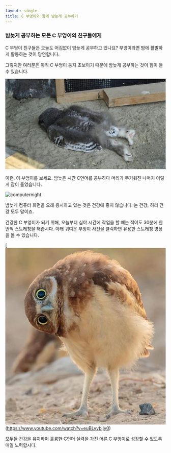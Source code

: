 ```yaml
---
layout: single
title: C 부엉이와 함께 밤늦게 공부하기
---
```

### 밤늦게 공부하는 모든 C 부엉이의 친구들에게

C 부엉이 친구들은 오늘도 어김없이 밤늦게 공부하고 있나요?
부엉이라면 밤에 활발하게 활동하는 것이 당연합니다.

그렇지만 여러분은 아직 C 부엉이 둥지 초보이기 때문에
밤늦게 공부하는 것이 힘이 들 수 있습니다.

![babyowl](/assets/images/babyowl.jpg)

이런, 이 부엉이를 보세요.
밤늦은 시간 C언어를 공부하다 머리가 무거워진 나머지
이렇게 잠이 들었습니다.

![computernight](/assests/images/computernight.jpg)

밤늦게 컴퓨터 화면을 오래 응시하고 있는 것은 건강에 좋지 않습니다.
눈 건강, 허리 건강 모두 말이죠.

건강한 C 부엉이가 되기 위해,
오늘부터 심야 시간에 작업을 할 때는 적어도 30분에 한번씩 스트레칭을 해줍시다.
아래 귀여운 부엉이 사진을 클릭하면 유용한 스트레칭 영상을 볼 수 있습니다.

[![curiousowl](/assets/images/curiousowl.jpg "건강한 스트레칭")(https://www.youtube.com/watch?v=euBLyvbjIy0)

모두들 건강을 유지하며 훌륭한 C언어 실력을 가진
어른 C 부엉이로 성장할 수 있도록 매일 노력합시다.

